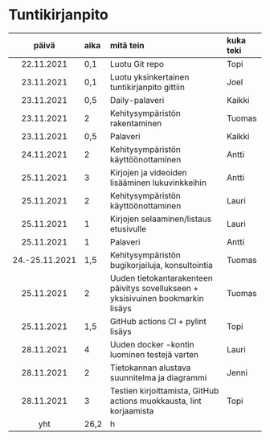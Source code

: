 # Tuntikirjanpito

|     päivä      | aika   | mitä tein                                                                        | kuka teki |
| :------------: | :----- | :------------------------------------------------------------------------------- | :-------- |
|   22.11.2021   | 0,1    | Luotu Git repo                                                                   | Topi      |
|   23.11.2021   | 0,1    | Luotu yksinkertainen tuntikirjanpito gittiin                                     | Joel      |
|   23.11.2021   | 0,5    | Daily-palaveri                                                                   | Kaikki    |
|   23.11.2021   | 2      | Kehitysympäristön rakentaminen                                                   | Tuomas    |
|   23.11.2021   | 0,5    | Palaveri                                                                         | Kaikki    |
|   24.11.2021   | 2      | Kehitysympäristön käyttöönottaminen                                              | Antti     |
|   25.11.2021   | 3      | Kirjojen ja videoiden lisääminen lukuvinkkeihin                                  | Antti     |
|   25.11.2021   | 2      | Kehitysympäristön käyttöönottaminen                                              | Lauri     |
|   25.11.2021   | 1      | Kirjojen selaaminen/listaus etusivulle                                           | Lauri     |
|   25.11.2021   | 1      | Palaveri                                                                         | Antti     |
| 24.-25.11.2021 | 1,5    | Kehitysympäristön bugikorjailuja, konsultointia                                  | Tuomas    |
|   25.11.2021   | 2      | Uuden tietokantarakenteen päivitys sovellukseen + yksisivuinen bookmarkin lisäys | Tuomas    |
|   25.11.2021   | 1,5    | GitHub actions CI + pylint lisäys                                                | Topi      |
|   28.11.2021   | 4      | Uuden docker -kontin luominen testejä varten                                     | Lauri     |
|   28.11.2021   | 2      | Tietokannan alustava suunnitelma ja diagrammi                                    | Jenni     |
|   28.11.2021   | 3      | Testien kirjoittamista, GitHub actions muokkausta, lint korjaamista              | Topi      |
|      yht       | 26,2   | h                                                                                |           |
